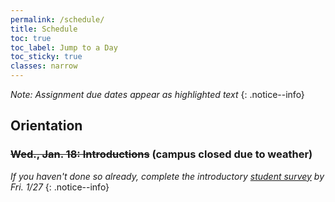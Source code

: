 ```yaml
---
permalink: /schedule/
title: Schedule
toc: true
toc_label: Jump to a Day
toc_sticky: true
classes: narrow
---
```


_Note: Assignment due dates appear as highlighted text_
{: .notice--info}

## Orientation

### ~~Wed., Jan. 18: Introductions~~ (campus closed due to weather)

_If you haven't done so already, complete the introductory [student survey](https://forms.gle/aHeusTqHNna1nFTy6) by Fri. 1/27_
{: .notice--info}
